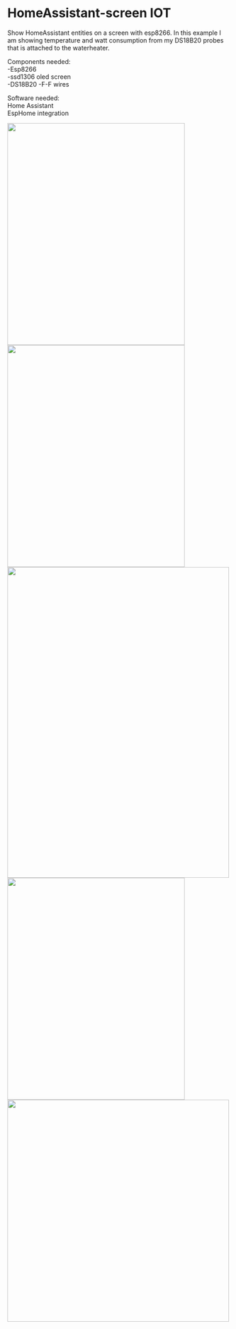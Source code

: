 
# HomeAssistant-screen IOT
Show HomeAssistant entities on a screen with esp8266.
In this example I am showing temperature and watt consumption from my DS18B20 probes that is attached to the waterheater. 

Components needed:  
-Esp8266  
-ssd1306 oled screen  
-DS18B20
-F-F wires  

Software needed:  
Home Assistant  
EspHome integration  





<img src="https://user-images.githubusercontent.com/59934514/154280875-c6eae885-eb5a-48d5-a818-c51ed8a30a10.jpg" width="400" height="500">
<img src="https://user-images.githubusercontent.com/59934514/154275032-db852d99-0b19-4d22-b838-647f8264eb6b.PNG" width="400" height="500">
<img src="https://user-images.githubusercontent.com/59934514/154275054-e0654803-a4e5-48d1-8f9a-9a1f50fa23b8.jpg" width="500" height="700">
<img src="https://user-images.githubusercontent.com/59934514/154334347-43793b6f-3f50-4127-af0f-67ba31081248.png" width="400" height="500">
<img src="https://user-images.githubusercontent.com/59934514/154333236-89d1d8f7-c498-4ff3-bec6-965e80852f95.JPG" width="500" height="500">




